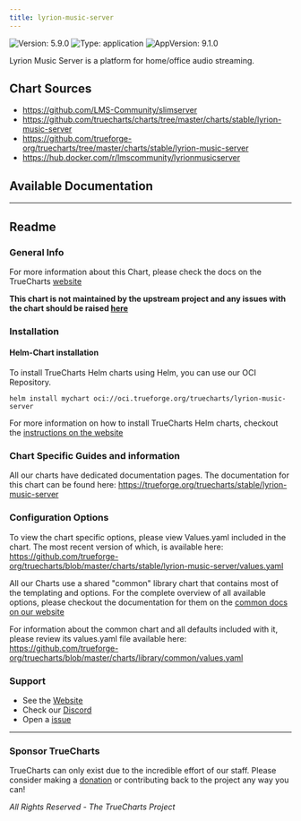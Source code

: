 ```yaml
---
title: lyrion-music-server
---
```


![Version: 5.9.0](https://img.shields.io/badge/Version-5.9.0-informational?style=flat-square) ![Type: application](https://img.shields.io/badge/Type-application-informational?style=flat-square) ![AppVersion: 9.1.0](https://img.shields.io/badge/AppVersion-9.1.0-informational?style=flat-square)

Lyrion Music Server is a platform for home/office audio streaming.

## Chart Sources

- https://github.com/LMS-Community/slimserver
- https://github.com/truecharts/charts/tree/master/charts/stable/lyrion-music-server
- https://github.com/trueforge-org/truecharts/tree/master/charts/stable/lyrion-music-server
- https://hub.docker.com/r/lmscommunity/lyrionmusicserver

## Available Documentation



---

## Readme


### General Info

For more information about this Chart, please check the docs on the TrueCharts [website](https://trueforge.org/truecharts/stable/lyrion-music-server)

**This chart is not maintained by the upstream project and any issues with the chart should be raised [here](https://github.com/trueforge-org/truecharts/issues/new/choose)**

### Installation

#### Helm-Chart installation

To install TrueCharts Helm charts using Helm, you can use our OCI Repository.

`helm install mychart oci://oci.trueforge.org/truecharts/lyrion-music-server`

For more information on how to install TrueCharts Helm charts, checkout the [instructions on the website](https://trueforge.org/truecharts/guides/)

### Chart Specific Guides and information

All our charts have dedicated documentation pages.
The documentation for this chart can be found here:
https://trueforge.org/truecharts/stable/lyrion-music-server

### Configuration Options

To view the chart specific options, please view Values.yaml included in the chart.
The most recent version of which, is available here: https://github.com/trueforge-org/truecharts/blob/master/charts/stable/lyrion-music-server/values.yaml

All our Charts use a shared "common" library chart that contains most of the templating and options.
For the complete overview of all available options, please checkout the documentation for them on the [common docs on our website](https://trueforge.org/truecharts-common/)

For information about the common chart and all defaults included with it, please review its values.yaml file available here: https://github.com/trueforge-org/truecharts/blob/master/charts/library/common/values.yaml

### Support

- See the [Website](https://truecharts.org)
- Check our [Discord](https://discord.gg/tVsPTHWTtr)
- Open a [issue](https://github.com/trueforge-org/truecharts/issues/new/choose)

---

### Sponsor TrueCharts

TrueCharts can only exist due to the incredible effort of our staff.
Please consider making a [donation](https://trueforge.org/general/sponsor/) or contributing back to the project any way you can!

_All Rights Reserved - The TrueCharts Project_
